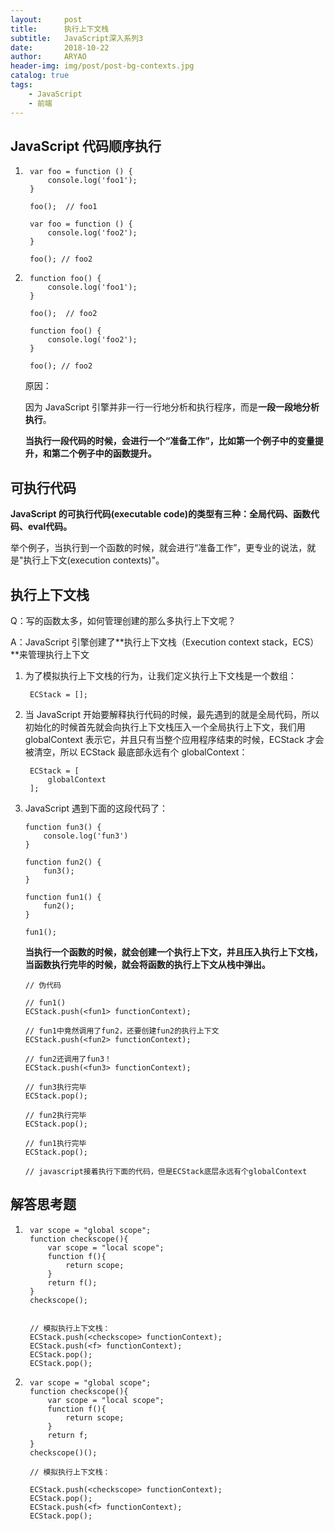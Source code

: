 ```yaml
---
layout:     post
title:      执行上下文栈
subtitle:   JavaScript深入系列3
date:       2018-10-22
author:     ARYAO
header-img: img/post/post-bg-contexts.jpg
catalog: true
tags:
    - JavaScript
    - 前端
---
```



##  JavaScript 代码顺序执行
1. 
		var foo = function () {
		    console.log('foo1');
		}
		
		foo();  // foo1
		
		var foo = function () {
		    console.log('foo2');
		}
		
		foo(); // foo2

2. 
		function foo() {
		    console.log('foo1');
		}
		
		foo();  // foo2
		
		function foo() {
		    console.log('foo2');
		}
		
		foo(); // foo2

	原因：

	因为 JavaScript 引擎并非一行一行地分析和执行程序，而是**一段一段地分析执行**。

	**当执行一段代码的时候，会进行一个“准备工作”，比如第一个例子中的变量提升，和第二个例子中的函数提升。**

## 可执行代码

**JavaScript 的可执行代码(executable code)的类型有三种：全局代码、函数代码、eval代码。**

举个例子，当执行到一个函数的时候，就会进行“准备工作”，更专业的说法，就是"执行上下文(execution contexts)"。

## 执行上下文栈
Q：写的函数太多，如何管理创建的那么多执行上下文呢？

A：JavaScript 引擎创建了**执行上下文栈（Execution context stack，ECS）**来管理执行上下文

1. 为了模拟执行上下文栈的行为，让我们定义执行上下文栈是一个数组：

		ECStack = [];

2. 当 JavaScript 开始要解释执行代码的时候，最先遇到的就是全局代码，所以初始化的时候首先就会向执行上下文栈压入一个全局执行上下文，我们用 globalContext 表示它，并且只有当整个应用程序结束的时候，ECStack 才会被清空，所以 ECStack 最底部永远有个 globalContext：

	    ECStack = [
	        globalContext
	    ];

3.  JavaScript 遇到下面的这段代码了：

		function fun3() {
		    console.log('fun3')
		}
		
		function fun2() {
		    fun3();
		}
		
		function fun1() {
		    fun2();
		}

		fun1();

	**当执行一个函数的时候，就会创建一个执行上下文，并且压入执行上下文栈，当函数执行完毕的时候，就会将函数的执行上下文从栈中弹出。**
	
		// 伪代码
	
		// fun1()
		ECStack.push(<fun1> functionContext);
		
		// fun1中竟然调用了fun2，还要创建fun2的执行上下文
		ECStack.push(<fun2> functionContext);
		
		// fun2还调用了fun3！
		ECStack.push(<fun3> functionContext);
		
		// fun3执行完毕
		ECStack.pop();
		
		// fun2执行完毕
		ECStack.pop();
		
		// fun1执行完毕
		ECStack.pop();
		
		// javascript接着执行下面的代码，但是ECStack底层永远有个globalContext


## 解答思考题
1. 
		var scope = "global scope";
		function checkscope(){
		    var scope = "local scope";
		    function f(){
		        return scope;
		    }
		    return f();
		}
		checkscope();


		// 模拟执行上下文栈：
		ECStack.push(<checkscope> functionContext);
		ECStack.push(<f> functionContext);
		ECStack.pop();
		ECStack.pop();

2. 
		var scope = "global scope";
		function checkscope(){
		    var scope = "local scope";
		    function f(){
		        return scope;
		    }
		    return f;
		}
		checkscope()();

		// 模拟执行上下文栈：
		
		ECStack.push(<checkscope> functionContext);
		ECStack.pop();
		ECStack.push(<f> functionContext);
		ECStack.pop();